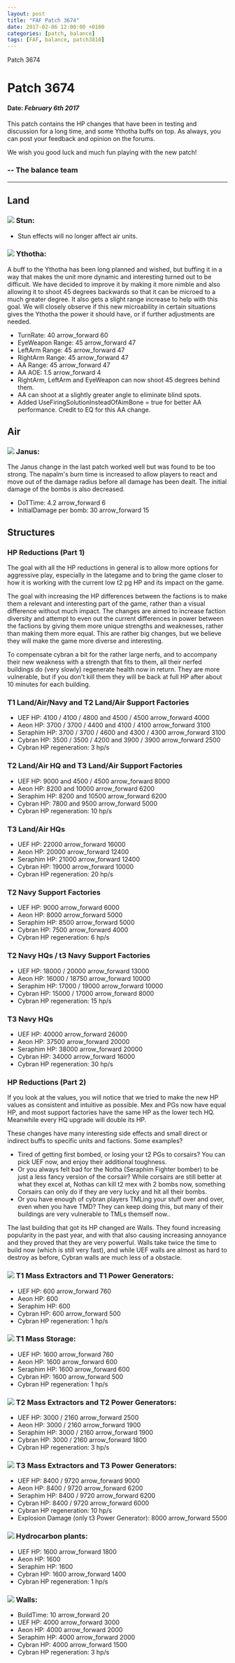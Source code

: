 ```yaml
---
layout: post
title: "FAF Patch 3674"
date: 2017-02-06 12:00:00 +0100
categories: [patch, balance]
tags: [FAF, balance, patch3810]
---
```


Patch 3674

# Patch 3674

#### Date: _February 6th 2017_

This patch contains the HP changes that have been in testing and discussion for a long time, and some Ythotha buffs on top. As always, you can post your feedback and opinion on the forums.

We wish you good luck and much fun playing with the new patch!

### \-- The balance team

---

## Land

### ![](/assets/images/units/cybran/land/T3AssultBot.png) Stun:

- Stun effects will no longer affect air units.

### ![](/assets/images/units/sera/land/T4Bot.png) Ythotha:

A buff to the Ythotha has been long planned and wished, but buffing it in a way that makes the unit more dynamic and interesting turned out to be difficult. We have decided to improve it by making it more nimble and also allowing it to shoot 45 degrees backwards so that it can be microed to a much greater degree. It also gets a slight range increase to help with this goal. We will closely observe if this new microability in certain situations gives the Ythotha the power it should have, or if further adjustments are needed.

- TurnRate: 40 <span class="material-symbols-outlined">
  arrow_forward
  </span> 60
- EyeWeapon Range: 45 <span class="material-symbols-outlined">
  arrow_forward
  </span> 47
- LeftArm Range: 45 <span class="material-symbols-outlined">
  arrow_forward
  </span> 47
- RightArm Range: 45 <span class="material-symbols-outlined">
  arrow_forward
  </span> 47
- AA Range: 45 <span class="material-symbols-outlined">
  arrow_forward
  </span> 47
- AA AOE: 1.5 <span class="material-symbols-outlined">
  arrow_forward
  </span> 4
- RightArm, LeftArm and EyeWeapon can now shoot 45 degrees behind them.
- AA can shoot at a slightly greater angle to eliminate blind spots.
- Added UseFiringSolutionInsteadOfAimBone = true for better AA performance. Credit to EQ for this AA change.

## Air

### ![](/assets/images/units/uef/air/T2FighterBomber.png) Janus:

The Janus change in the last patch worked well but was found to be too strong. The napalm's burn time is increased to allow players to react and move out of the damage radius before all damage has been dealt. The initial damage of the bombs is also decreased.

- DoTTime: 4.2 <span class="material-symbols-outlined">
  arrow_forward
  </span> 6
- InitialDamage per bomb: 30 <span class="material-symbols-outlined">
  arrow_forward
  </span> 15

## Structures

### HP Reductions (Part 1)

The goal with all the HP reductions in general is to allow more options for aggressive play, especially in the lategame and to bring the game closer to how it is working with the current low t2 pg HP and its impact on the game.

The goal with increasing the HP differences between the factions is to make them a relevant and interesting part of the game, rather than a visual difference without much impact. The changes are aimed to increase faction diversity and attempt to even out the current differences in power between the factions by giving them more unique strengths and weaknesses, rather than making them more equal. This are rather big changes, but we believe they will make the game more diverse and interesting.

To compensate cybran a bit for the rather large nerfs, and to accompany their new weakness with a strength that fits to them, all their nerfed buildings do (very slowly) regenerate health now in return. They are more vulnerable, but if you don't kill them they will be back at full HP after about 10 minutes for each building.

### T1 Land/Air/Navy and T2 Land/Air Support Factories

- UEF HP: 4100 / 4100 / 4800 and 4500 / 4500 <span class="material-symbols-outlined">
  arrow_forward
  </span> 4000
- Aeon HP: 3700 / 3700 / 4400 and 4100 / 4100 <span class="material-symbols-outlined">
  arrow_forward
  </span> 3100
- Seraphim HP: 3700 / 3700 / 4600 and 4300 / 4300 <span class="material-symbols-outlined">
  arrow_forward
  </span> 3100
- Cybran HP: 3500 / 3500 / 4200 and 3900 / 3900 <span class="material-symbols-outlined">
  arrow_forward
  </span> 2500
- Cybran HP regeneration: 3 hp/s

### T2 Land/Air HQ and T3 Land/Air Support Factories

- UEF HP: 9000 and 4500 / 4500 <span class="material-symbols-outlined">
  arrow_forward
  </span> 8000
- Aeon HP: 8200 and 10000 <span class="material-symbols-outlined">
  arrow_forward
  </span> 6200
- Seraphim HP: 8200 and 10500 <span class="material-symbols-outlined">
  arrow_forward
  </span> 6200
- Cybran HP: 7800 and 9500 <span class="material-symbols-outlined">
  arrow_forward
  </span> 5000
- Cybran HP regeneration: 10 hp/s

### T3 Land/Air HQs

- UEF HP: 22000 <span class="material-symbols-outlined">
  arrow_forward
  </span> 16000
- Aeon HP: 20000 <span class="material-symbols-outlined">
  arrow_forward
  </span> 12400
- Seraphim HP: 21000 <span class="material-symbols-outlined">
  arrow_forward
  </span> 12400
- Cybran HP: 19000 <span class="material-symbols-outlined">
  arrow_forward
  </span> 10000
- Cybran HP regeneration: 20 hp/s

### T2 Navy Support Factories

- UEF HP: 9000 <span class="material-symbols-outlined">
  arrow_forward
  </span> 6000
- Aeon HP: 8000 <span class="material-symbols-outlined">
  arrow_forward
  </span> 5000
- Seraphim HP: 8500 <span class="material-symbols-outlined">
  arrow_forward
  </span> 5000
- Cybran HP: 7500 <span class="material-symbols-outlined">
  arrow_forward
  </span> 4000
- Cybran HP regeneration: 6 hp/s

### T2 Navy HQs / t3 Navy Support Factories

- UEF HP: 18000 / 20000 <span class="material-symbols-outlined">
  arrow_forward
  </span> 13000
- Aeon HP: 16000 / 18750 <span class="material-symbols-outlined">
  arrow_forward
  </span> 10000
- Seraphim HP: 17000 / 19000 <span class="material-symbols-outlined">
  arrow_forward
  </span> 10000
- Cybran HP: 15000 / 17000 <span class="material-symbols-outlined">
  arrow_forward
  </span> 8000
- Cybran HP regeneration: 15 hp/s

### T3 Navy HQs

- UEF HP: 40000 <span class="material-symbols-outlined">
  arrow_forward
  </span> 26000
- Aeon HP: 37500 <span class="material-symbols-outlined">
  arrow_forward
  </span> 20000
- Seraphim HP: 38000 <span class="material-symbols-outlined">
  arrow_forward
  </span> 20000
- Cybran HP: 34000 <span class="material-symbols-outlined">
  arrow_forward
  </span> 16000
- Cybran HP regeneration: 30 hp/s

### HP Reductions (Part 2)

If you look at the values, you will notice that we tried to make the new HP values as consistent and intuitive as possible. Mex and PGs now have equal HP, and most support factories have the same HP as the lower tech HQ. Meanwhile every HQ upgrade will double its HP.

These changes have many interesting side effects and small direct or indirect buffs to specific units and factions. Some examples?

- Tired of getting first bombed, or losing your t2 PGs to corsairs? You can pick UEF now, and enjoy their additional toughness.
- Or you always felt bad for the Notha (Seraphim Fighter bomber) to be just a less fancy version of the corsair? While corsairs are still better at what they excel at, Nothas can kill t2 mex with 2 bombs now, something Corsairs can only do if they are very lucky and hit all their bombs.
- Or you have enough of cybran players TMLing your stuff over and over, even when you have TMD? They can keep doing this, but many of their buildings are very vulnerable to TMLs themself now..

The last building that got its HP changed are Walls. They found increasing popularity in the past year, and with that also causing increasing annoyance and they proved that they are very powerful. Walls take twice the time to build now (which is still very fast), and while UEF walls are almost as hard to destroy as before, Cybran walls are much less of a obstacle.

### ![](/assets/images/units/aeon/structure/T1MassExtractor.png) T1 Mass Extractors and T1 Power Generators:

- UEF HP: 600 <span class="material-symbols-outlined">
  arrow_forward
  </span> 760
- Aeon HP: 600
- Seraphim HP: 600
- Cybran HP: 600 <span class="material-symbols-outlined">
  arrow_forward
  </span> 500
- Cybran HP regeneration: 1 hp/s

### ![](/assets/images/units/uef/structure/T1MassStorage.png) T1 Mass Storage:

- UEF HP: 1600 <span class="material-symbols-outlined">
  arrow_forward
  </span> 760
- Aeon HP: 1600 <span class="material-symbols-outlined">
  arrow_forward
  </span> 600
- Seraphim HP: 1600 <span class="material-symbols-outlined">
  arrow_forward
  </span> 600
- Cybran HP: 1600 <span class="material-symbols-outlined">
  arrow_forward
  </span> 500
- Cybran HP regeneration: 1 hp/s

### ![](/assets/images/units/cybran/structure/T2MassExtractor.png) T2 Mass Extractors and T2 Power Generators:

- UEF HP: 3000 / 2160 <span class="material-symbols-outlined">
  arrow_forward
  </span> 2500
- Aeon HP: 3000 / 2160 <span class="material-symbols-outlined">
  arrow_forward
  </span> 1900
- Seraphim HP: 3000 / 2160 <span class="material-symbols-outlined">
  arrow_forward
  </span> 1900
- Cybran HP: 3000 / 2160 <span class="material-symbols-outlined">
  arrow_forward
  </span> 1800
- Cybran HP regeneration: 3 hp/s

### ![](/assets/images/units/cybran/structure/T3MassExtractor.png) T3 Mass Extractors and T3 Power Generators:

- UEF HP: 8400 / 9720 <span class="material-symbols-outlined">
  arrow_forward
  </span> 9000
- Aeon HP: 8400 / 9720 <span class="material-symbols-outlined">
  arrow_forward
  </span> 6200
- Seraphim HP: 8400 / 9720 <span class="material-symbols-outlined">
  arrow_forward
  </span> 6200
- Cybran HP: 8400 / 9720 <span class="material-symbols-outlined">
  arrow_forward
  </span> 6000
- Cybran HP regeneration: 10 hp/s
- Explosion Damage (only t3 Power Generator): 8000 <span class="material-symbols-outlined">
  arrow_forward
  </span> 5500

### ![](/assets/images/units/aeon/structure/T1Hydrocarbon.png) Hydrocarbon plants:

- UEF HP: 1600 <span class="material-symbols-outlined">
  arrow_forward
  </span> 1800
- Aeon HP: 1600
- Seraphim HP: 1600
- Cybran HP: 1600 <span class="material-symbols-outlined">
  arrow_forward
  </span> 1400
- Cybran HP regeneration: 1 hp/s

### ![](/assets/images/units/uef/structure/T1Wall.png) Walls:

- BuildTime: 10 <span class="material-symbols-outlined">
  arrow_forward
  </span> 20
- UEF HP: 4000 <span class="material-symbols-outlined">
  arrow_forward
  </span> 3000
- Aeon HP: 4000 <span class="material-symbols-outlined">
  arrow_forward
  </span> 2000
- Seraphim HP: 4000 <span class="material-symbols-outlined">
  arrow_forward
  </span> 2000
- Cybran HP: 4000 <span class="material-symbols-outlined">
  arrow_forward
  </span> 1500
- Cybran HP regeneration: 3 hp/s

